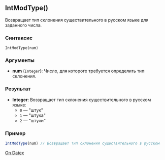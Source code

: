## IntModType()
Возвращает тип склонения существительного в русском языке для заданного числа.

### Синтаксис
`IntModType(num)`

### Аргументы
- **num** (`Integer`): Число, для которого требуется определить тип склонения.

### Результат
- **Integer**: Возвращает тип склонения существительного в русском языке:
    - `0` — "штук"
    - `1` — "штука"
    - `2` — "штуки"

### Пример
```js
IntModType(num) // Возвращает тип склонения существительного в русском языке (0,1,2) для заданного числа. (0 - "штук", 1 - "штука", 2 - "штуки")
```

[On Datex](http://docs.datex.ru/article.htm?id=5620276892448878641)